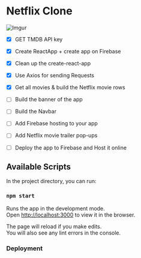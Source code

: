 # Netflix Clone 
![Imgur](https://i.imgur.com/aZ4AVff.png)



- [X]  GET TMDB API key
- [X]  Create ReactApp + create app on Firebase
- [X]  Clean up the create-react-app
- [X]  Use Axios for sending Requests
- [X]  Get all movies & build the Netflix movie rows
- [ ]  Build the banner of the app
- [ ]  Build the Navbar
- [ ]  Add Firebase hosting to your app
- [ ]  Add Netflix movie trailer pop-ups
- [ ]  Deploy the app to Firebase and Host it online








## Available Scripts

In the project directory, you can run:

### `npm start`

Runs the app in the development mode.\
Open [http://localhost:3000](http://localhost:3000) to view it in the browser.

The page will reload if you make edits.\
You will also see any lint errors in the console.





### Deployment


